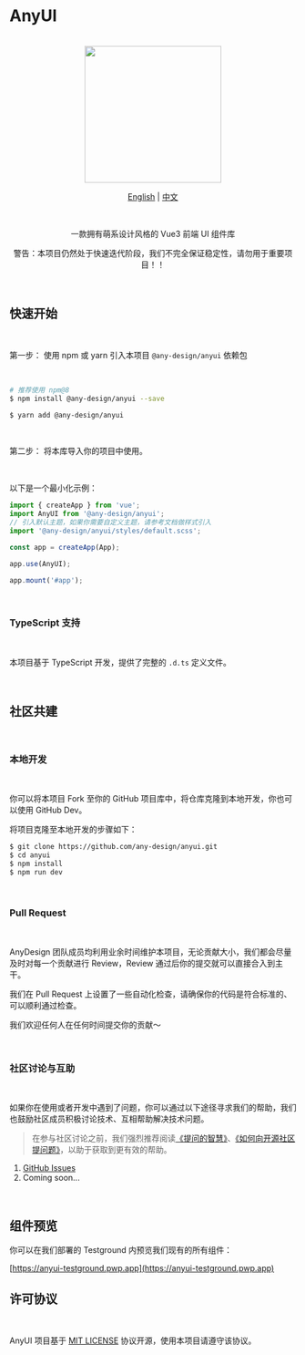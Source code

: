 # AnyUI

<br>

<div align="center">
<img src="https://github.com/any-design/anyui/blob/main/assets/logo.png?raw=true" width="240">

[English](README.md) | [中文](README-zh_CN.md)

<br>

一款拥有萌系设计风格的 Vue3 前端 UI 组件库

警告：本项目仍然处于快速迭代阶段，我们不完全保证稳定性，请勿用于重要项目！！

</div>

<br>

## 快速开始

<br>

第一步： 使用 npm 或 yarn 引入本项目 `@any-design/anyui` 依赖包

<br>

```bash
# 推荐使用 npm@8
$ npm install @any-design/anyui --save
```

```bash
$ yarn add @any-design/anyui
```

<br>

第二步： 将本库导入你的项目中使用。

<br>

以下是一个最小化示例：

```js
import { createApp } from 'vue';
import AnyUI from '@any-design/anyui';
// 引入默认主题，如果你需要自定义主题，请参考文档做样式引入
import '@any-design/anyui/styles/default.scss';

const app = createApp(App);

app.use(AnyUI);

app.mount('#app');
```

<br>

### TypeScript 支持

<br>

本项目基于 TypeScript 开发，提供了完整的 `.d.ts` 定义文件。

<br>

## 社区共建

<br>

### 本地开发

<br>

你可以将本项目 Fork 至你的 GitHub 项目库中，将仓库克隆到本地开发，你也可以使用 GitHub Dev。

将项目克隆至本地开发的步骤如下：

```bash
$ git clone https://github.com/any-design/anyui.git
$ cd anyui
$ npm install
$ npm run dev
```

<br>

### Pull Request

<br>

AnyDesign 团队成员均利用业余时间维护本项目，无论贡献大小，我们都会尽量及时对每一个贡献进行 Review，Review 通过后你的提交就可以直接合入到主干。

我们在 Pull Request 上设置了一些自动化检查，请确保你的代码是符合标准的、可以顺利通过检查。

我们欢迎任何人在任何时间提交你的贡献～

<br>

### 社区讨论与互助

<br>

如果你在使用或者开发中遇到了问题，你可以通过以下途径寻求我们的帮助，我们也鼓励社区成员积极讨论技术、互相帮助解决技术问题。

> 在参与社区讨论之前，我们强烈推荐阅读[《提问的智慧》](https://github.com/ryanhanwu/How-To-Ask-Questions-The-Smart-Way)、[《如何向开源社区提问题》](https://github.com/seajs/seajs/issues/545)，以助于获取到更有效的帮助。

1. [GitHub Issues](https://github.com/any-design/anyui/issues)
2. Coming soon...

<br>

## 组件预览

你可以在我们部署的 Testground 内预览我们现有的所有组件：

[https://anyui-testground.pwp.app](https://anyui-testground.pwp.app)

## 许可协议

<br>

AnyUI 项目基于 [MIT LICENSE](LICENSE) 协议开源，使用本项目请遵守该协议。
